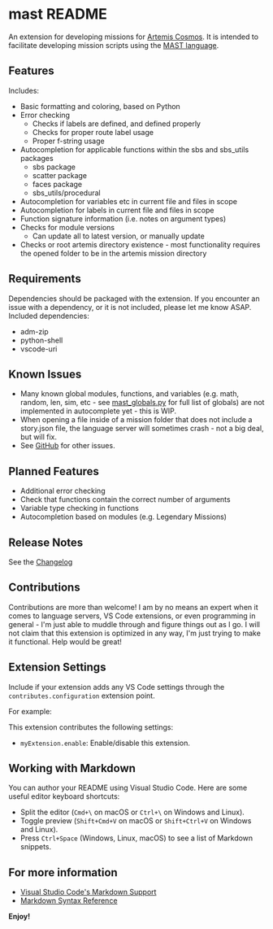 # mast README

An extension for developing missions for [Artemis Cosmos](https://www.artemisspaceshipbridge.com/#/).
It is intended to facilitate developing mission scripts using the [MAST language](https://artemis-sbs.github.io/sbs_utils/mast/).

## Features

Includes:
* Basic formatting and coloring, based on Python
* Error checking
	* Checks if labels are defined, and defined properly
	* Checks for proper route label usage
	* Proper f-string usage
* Autocompletion for applicable functions within the sbs and sbs_utils packages
	* sbs package
	* scatter package
	* faces package
	* sbs_utils/procedural
* Autocompletion for variables etc in current file and files in scope
* Autocompletion for labels in current file and files in scope
* Function signature information (i.e. notes on argument types)
* Checks for module versions
	* Can update all to latest version, or manually update
* Checks or root artemis directory existence - most functionality requires the opened folder to be in the artemis mission directory

## Requirements

Dependencies should be packaged with the extension. If you encounter an issue with a dependency, or it is not included, please let me know ASAP.
Included dependencies:
* adm-zip
* python-shell
* vscode-uri

## Known Issues

* Many known global modules, functions, and variables (e.g. math, random, len, sim, etc - see [mast_globals.py](https://github.com/artemis-sbs/sbs_utils/blob/master/sbs_utils/mast/mast_globals.py) for full list of globals) are not implemented in autocomplete yet - this is WIP.
* When opening a file inside of a mission folder that does not include a story.json file, the language server will sometimes crash - not a big deal, but will fix.
* See [GitHub](https://github.com/astrolamb-gaming/VS-Code-MAST-Extension/issues) for other issues.

## Planned Features

* Additional error checking
* Check that functions contain the correct number of arguments
* Variable type checking in functions
* Autocompletion based on modules (e.g. Legendary Missions)

## Release Notes

See the [Changelog](https://marketplace.visualstudio.com/items/astrolamb.mast/changelog)

## Contributions

Contributions are more than welcome! I am by no means an expert when it comes to language servers, VS Code extensions, or even programming in general - I'm just able to muddle through and figure things out as I go. I will not claim that this extension is optimized in any way, I'm just trying to make it functional. Help would be great!

## Extension Settings

Include if your extension adds any VS Code settings through the `contributes.configuration` extension point.

For example:

This extension contributes the following settings:

* `myExtension.enable`: Enable/disable this extension.

## Working with Markdown

You can author your README using Visual Studio Code. Here are some useful editor keyboard shortcuts:

* Split the editor (`Cmd+\` on macOS or `Ctrl+\` on Windows and Linux).
* Toggle preview (`Shift+Cmd+V` on macOS or `Shift+Ctrl+V` on Windows and Linux).
* Press `Ctrl+Space` (Windows, Linux, macOS) to see a list of Markdown snippets.

## For more information

* [Visual Studio Code's Markdown Support](http://code.visualstudio.com/docs/languages/markdown)
* [Markdown Syntax Reference](https://help.github.com/articles/markdown-basics/)

**Enjoy!**
